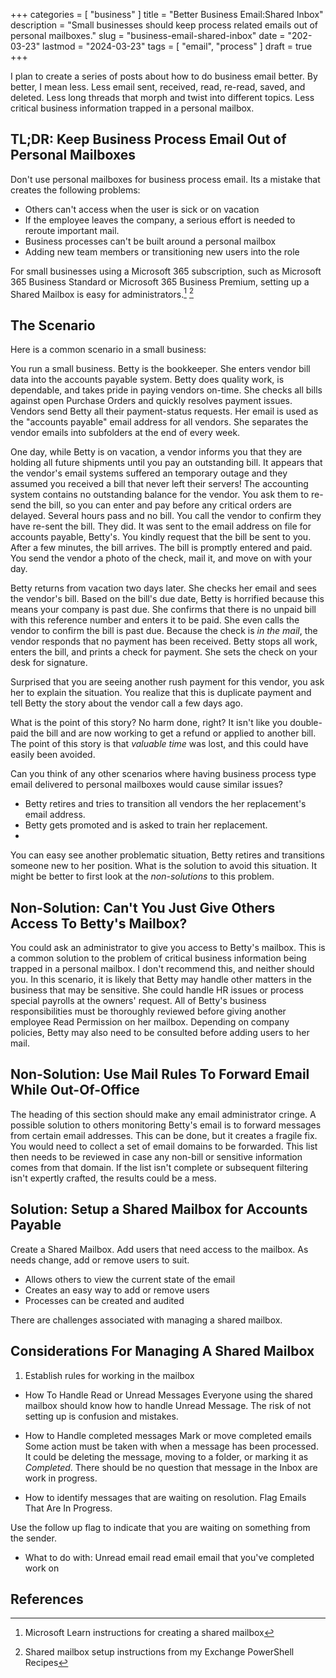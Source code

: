 +++
categories = [ "business" ]
title = "Better Business Email:Shared Inbox"
description = "Small businesses should keep process related emails out of personal mailboxes."
slug = "business-email-shared-inbox"
date = "202-03-23"
lastmod = "2024-03-23"
tags = [ "email", "process" ]
draft = true
+++

I plan to create a series of posts about how to do business email better.
By better, I mean less.
Less email sent, received, read, re-read, saved, and deleted.
Less long threads that morph and twist into different topics.
Less critical business information trapped in a personal mailbox.

## TL;DR: Keep Business Process Email Out of Personal Mailboxes

Don't use personal mailboxes for business process email.
Its a mistake that creates the following problems:

* Others can't access when the user is sick or on vacation
* If the employee leaves the company, a serious effort is needed to reroute important mail.
* Business processes can't be built around a personal mailbox
* Adding new team members or transitioning new users into the role

For small businesses using a Microsoft 365 subscription, such as Microsoft 365 Business Standard or Microsoft 365 Business Premium, setting up a Shared Mailbox is easy for administrators.[^1] [^2]

## The Scenario

Here is a common scenario in a small business:

You run a small business.
Betty is the bookkeeper.
She enters vendor bill data into the accounts payable system.
Betty does quality work, is dependable, and takes pride in paying vendors on-time.
She checks all bills against open Purchase Orders and quickly resolves payment issues.
Vendors send Betty all their payment-status requests.
Her email is used as the "accounts payable" email address for all vendors. 
She separates the vendor emails into subfolders at the end of every week.


One day, while Betty is on vacation, a vendor informs you that they are holding all future shipments until you pay an outstanding bill.
It appears that the vendor's email systems suffered an temporary outage and they assumed you received a bill that never left their servers!
The accounting system contains no outstanding balance for the vendor.
You ask them to re-send the bill, so you can enter and pay before any critical orders are delayed.
Several hours pass and no bill.
You call the vendor to confirm they have re-sent the bill.
They did.
It was sent to the email address on file for accounts payable, Betty's.
You kindly request that the bill be sent to you.
After a few minutes, the bill arrives.
The bill is promptly entered and paid.
You send the vendor a photo of the check, mail it, and move on with your day.


Betty returns from vacation two days later.
She checks her email and sees the vendor's bill.
Based on the bill's due date, Betty is horrified because this means your company is past due.
She confirms that there is no unpaid bill with this reference number and enters it to be paid.
She even calls the vendor to confirm the bill is past due.
Because the check is _in the mail_, the vendor responds that no payment has been received.
Betty stops all work, enters the bill, and prints a check for payment.
She sets the check on your desk for signature.

Surprised that you are seeing another rush payment for this vendor, you ask her to explain the situation.
You realize that this is duplicate payment and tell Betty the story about the vendor call a few days ago.


What is the point of this story?
No harm done, right?
It isn't like you double-paid the bill and are now working to get a refund or applied to another bill.
The point of this story is that _valuable time_ was lost, and this could have easily been avoided.


Can you think of any other scenarios where having business process type email delivered to personal mailboxes would cause similar issues?

* Betty retires and tries to transition all vendors the her replacement's email address.
* Betty gets promoted and is asked to train her replacement.
* 

You can easy see another problematic situation, Betty retires and transitions someone new to her position.
What is the solution to avoid this situation.
It might be better to first look at the _non-solutions_ to this problem.

## Non-Solution: Can't You Just Give Others Access To Betty's Mailbox?

You could ask an administrator to give you access to Betty's mailbox.
This is a common solution to the problem of critical business information being trapped in a personal mailbox.
I don't recommend this, and neither should you.
In this scenario, it is likely that Betty may handle other matters in the business that may be sensitive.
She could handle HR issues or process special payrolls at the owners' request.
All of Betty's business responsibilities must be thoroughly reviewed before giving another employee Read Permission on her mailbox.
Depending on company policies, Betty may also need to be consulted before adding users to her mail.

## Non-Solution: Use Mail Rules To Forward Email While Out-Of-Office

The heading of this section should make any email administrator cringe.
A possible solution to others monitoring Betty's email is to forward messages from certain email addresses.
This can be done, but it creates a fragile fix.
You would need to collect a set of email domains to be forwarded.
This list  then needs to be reviewed in case any non-bill or sensitive information comes from that domain.
If the list isn't complete or subsequent filtering isn't expertly crafted, the results could be a mess.

## Solution: Setup a Shared Mailbox for Accounts Payable

Create a Shared Mailbox.
Add users that need access to the mailbox.
As needs change, add or remove users to suit.

* Allows others to view the current state of the email
* Creates an easy way to add or remove users
* Processes can be created and audited

There are challenges associated with managing a shared mailbox.

## Considerations For Managing A Shared Mailbox

1. Establish rules for working in the mailbox

* How To Handle Read or Unread Messages
Everyone using the shared mailbox should know how to handle Unread Message.
The risk of not setting up is confusion and mistakes.

* How to Handle completed messages Mark or move completed emails
Some action must be taken with when a message has been processed.
It could be deleting the message, moving to a folder, or marking it as _Completed_.
There should be no question that message in the Inbox are work in progress.

* How to identify messages that are waiting on resolution.
Flag Emails That Are In Progress.

Use the follow up flag to indicate that you are waiting on something from the sender.

* What to do with:
    Unread email
    read email
    email that you've completed work on


## References

[^1]: Microsoft Learn instructions for creating a shared mailbox
[^2]: Shared mailbox setup instructions from my Exchange PowerShell Recipes
